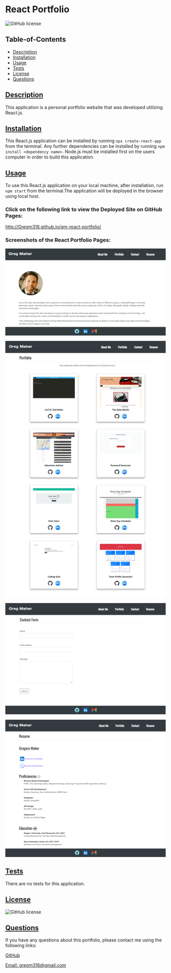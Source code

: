 # React Portfolio

![GitHub license](https://img.shields.io/badge/license-MIT-blue.svg)

## Table-of-Contents

- [Description](#description)
- [Installation](#installation)
- [Usage](#usage)
- [Tests](#tests)
- [License](#license)
- [Questions](#questions)

## [Description](#table-of-contents)

This application is a personal portfolio website that was developed utilizing React.js.

## [Installation](#table-of-contents)

This React.js application can be installed by running `npx create-react-app` from the terminal. Any further dependencies can be installed by running `npm install <dependency name>`. Node.js must be installed first on the users computer in order to build this application. 

## [Usage](#table-of-contents)

To use this React.js application on your local machine, after installation, run `npm start` from the terminal.The application will be deployed in the browser using local host. 

### **Click on the following link to view the Deployed Site on GitHub Pages:**
http://Gregm316.github.io/gm-react-portfolio/

### **Screenshots of the React Portfolio Pages:**

![Portfolio About Me](./assets/images/portfolio-gif.gif)

![Portfolio Projects](./assets/images/portfolio-projects-1.png)

![Portfolio Contact](./assets/images/portfolio-contact.png)

![Portfolio Resume](./assets/images/portfolio-resume-1.png)

## [Tests](#table-of-contents)

There are no tests for this application.

## [License](#table-of-contents)

![GitHub license](https://img.shields.io/badge/license-MIT-blue.svg)

## [Questions](#table-of-contents)

If you have any questions about this portfolio, please contact me using the following links:

[GitHub](https://github.com/Gregm316)

[Email: gregm316@gmail.com](mailto:gregm316@gmail.com)
